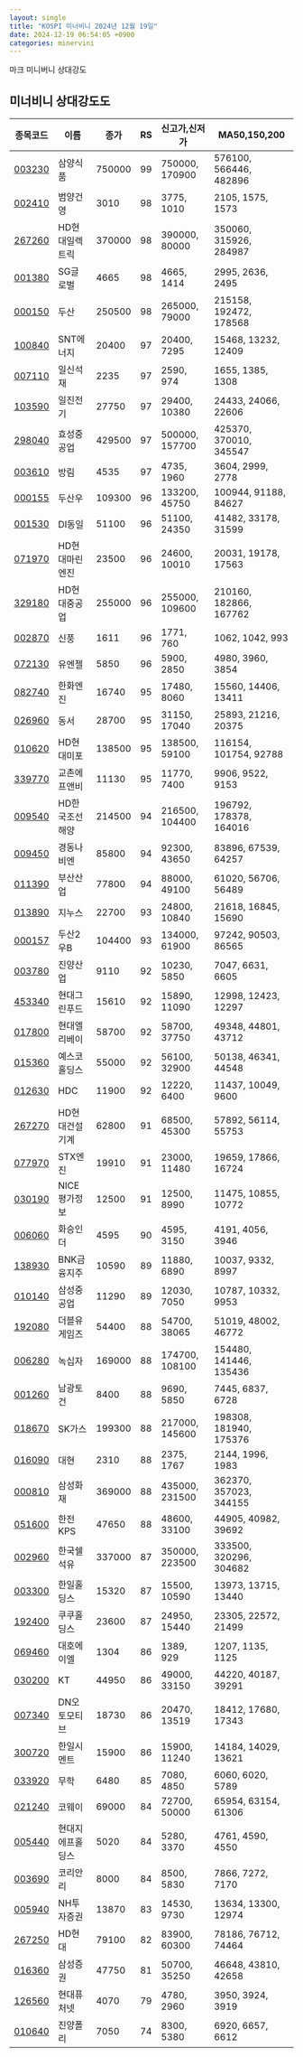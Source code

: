 ```yaml
---
layout: single
title: "KOSPI 미너비니 2024년 12월 19일"
date: 2024-12-19 06:54:05 +0900
categories: minervini
---
```

마크 미니버니 상대강도

## 미너비니 상대강도도

|종목코드|이름|종가|RS|신고가,신저가|MA50,150,200|
|------|---|---|--|---------|------------|
|[003230](https://finance.daum.net/quotes/A003230)|삼양식품|750000|99|750000, 170900|576100, 566446, 482896|
|[002410](https://finance.daum.net/quotes/A002410)|범양건영|3010|98|3775, 1010|2105, 1575, 1573|
|[267260](https://finance.daum.net/quotes/A267260)|HD현대일렉트릭|370000|98|390000, 80000|350060, 315926, 284987|
|[001380](https://finance.daum.net/quotes/A001380)|SG글로벌|4665|98|4665, 1414|2995, 2636, 2495|
|[000150](https://finance.daum.net/quotes/A000150)|두산|250500|98|265000, 79000|215158, 192472, 178568|
|[100840](https://finance.daum.net/quotes/A100840)|SNT에너지|20400|97|20400, 7295|15468, 13232, 12409|
|[007110](https://finance.daum.net/quotes/A007110)|일신석재|2235|97|2590, 974|1655, 1385, 1308|
|[103590](https://finance.daum.net/quotes/A103590)|일진전기|27750|97|29400, 10380|24433, 24066, 22606|
|[298040](https://finance.daum.net/quotes/A298040)|효성중공업|429500|97|500000, 157700|425370, 370010, 345547|
|[003610](https://finance.daum.net/quotes/A003610)|방림|4535|97|4735, 1960|3604, 2999, 2778|
|[000155](https://finance.daum.net/quotes/A000155)|두산우|109300|96|133200, 45750|100944, 91188, 84627|
|[001530](https://finance.daum.net/quotes/A001530)|DI동일|51100|96|51100, 24350|41482, 33178, 31599|
|[071970](https://finance.daum.net/quotes/A071970)|HD현대마린엔진|23500|96|24600, 10010|20031, 19178, 17563|
|[329180](https://finance.daum.net/quotes/A329180)|HD현대중공업|255000|96|255000, 109600|210160, 182866, 167762|
|[002870](https://finance.daum.net/quotes/A002870)|신풍|1611|96|1771, 760|1062, 1042, 993|
|[072130](https://finance.daum.net/quotes/A072130)|유엔젤|5850|96|5900, 2850|4980, 3960, 3854|
|[082740](https://finance.daum.net/quotes/A082740)|한화엔진|16740|95|17480, 8060|15560, 14406, 13411|
|[026960](https://finance.daum.net/quotes/A026960)|동서|28700|95|31150, 17040|25893, 21216, 20375|
|[010620](https://finance.daum.net/quotes/A010620)|HD현대미포|138500|95|138500, 59100|116154, 101754, 92788|
|[339770](https://finance.daum.net/quotes/A339770)|교촌에프앤비|11130|95|11770, 7400|9906, 9522, 9153|
|[009540](https://finance.daum.net/quotes/A009540)|HD한국조선해양|214500|94|216500, 104400|196792, 178378, 164016|
|[009450](https://finance.daum.net/quotes/A009450)|경동나비엔|85800|94|92300, 43650|83896, 67539, 64257|
|[011390](https://finance.daum.net/quotes/A011390)|부산산업|77800|94|88000, 49100|61020, 56706, 56489|
|[013890](https://finance.daum.net/quotes/A013890)|지누스|22700|93|24800, 10840|21618, 16845, 15690|
|[000157](https://finance.daum.net/quotes/A000157)|두산2우B|104400|93|134000, 61900|97242, 90503, 86565|
|[003780](https://finance.daum.net/quotes/A003780)|진양산업|9110|92|10230, 5850|7047, 6631, 6605|
|[453340](https://finance.daum.net/quotes/A453340)|현대그린푸드|15610|92|15890, 11090|12998, 12423, 12297|
|[017800](https://finance.daum.net/quotes/A017800)|현대엘리베이|58700|92|58700, 37750|49348, 44801, 43712|
|[015360](https://finance.daum.net/quotes/A015360)|예스코홀딩스|55000|92|56100, 32900|50138, 46341, 44548|
|[012630](https://finance.daum.net/quotes/A012630)|HDC|11900|92|12220, 6400|11437, 10049, 9600|
|[267270](https://finance.daum.net/quotes/A267270)|HD현대건설기계|62800|91|68500, 45300|57892, 56114, 55753|
|[077970](https://finance.daum.net/quotes/A077970)|STX엔진|19910|91|23000, 11480|19659, 17866, 16724|
|[030190](https://finance.daum.net/quotes/A030190)|NICE평가정보|12500|91|12500, 8990|11475, 10855, 10772|
|[006060](https://finance.daum.net/quotes/A006060)|화승인더|4595|90|4595, 3150|4191, 4056, 3946|
|[138930](https://finance.daum.net/quotes/A138930)|BNK금융지주|10590|89|11880, 6890|10037, 9332, 8997|
|[010140](https://finance.daum.net/quotes/A010140)|삼성중공업|11290|89|12030, 7050|10787, 10332, 9953|
|[192080](https://finance.daum.net/quotes/A192080)|더블유게임즈|54400|88|54700, 38065|51019, 48002, 46772|
|[006280](https://finance.daum.net/quotes/A006280)|녹십자|169000|88|174700, 108100|154480, 141446, 135436|
|[001260](https://finance.daum.net/quotes/A001260)|남광토건|8400|88|9690, 5850|7445, 6837, 6728|
|[018670](https://finance.daum.net/quotes/A018670)|SK가스|199300|88|217000, 145600|198308, 181940, 175376|
|[016090](https://finance.daum.net/quotes/A016090)|대현|2310|88|2375, 1767|2144, 1996, 1983|
|[000810](https://finance.daum.net/quotes/A000810)|삼성화재|369000|88|435000, 231500|362370, 357023, 344155|
|[051600](https://finance.daum.net/quotes/A051600)|한전KPS|47650|88|48600, 33100|44905, 40982, 39692|
|[002960](https://finance.daum.net/quotes/A002960)|한국쉘석유|337000|87|350000, 223500|333500, 320296, 304682|
|[003300](https://finance.daum.net/quotes/A003300)|한일홀딩스|15320|87|15500, 10590|13973, 13715, 13440|
|[192400](https://finance.daum.net/quotes/A192400)|쿠쿠홀딩스|23600|87|24950, 15440|23305, 22572, 21499|
|[069460](https://finance.daum.net/quotes/A069460)|대호에이엘|1304|86|1389, 929|1207, 1135, 1125|
|[030200](https://finance.daum.net/quotes/A030200)|KT|44950|86|49000, 33150|44220, 40187, 39291|
|[007340](https://finance.daum.net/quotes/A007340)|DN오토모티브|18730|86|20470, 13519|18412, 17680, 17343|
|[300720](https://finance.daum.net/quotes/A300720)|한일시멘트|15900|86|15900, 11240|14184, 14029, 13621|
|[033920](https://finance.daum.net/quotes/A033920)|무학|6480|85|7080, 4850|6060, 6020, 5789|
|[021240](https://finance.daum.net/quotes/A021240)|코웨이|69000|84|72700, 50000|65954, 63154, 61306|
|[005440](https://finance.daum.net/quotes/A005440)|현대지에프홀딩스|5020|84|5280, 3370|4761, 4590, 4550|
|[003690](https://finance.daum.net/quotes/A003690)|코리안리|8000|84|8500, 5830|7866, 7272, 7170|
|[005940](https://finance.daum.net/quotes/A005940)|NH투자증권|13870|83|14530, 9730|13634, 13300, 12974|
|[267250](https://finance.daum.net/quotes/A267250)|HD현대|79100|82|83900, 60300|78186, 76712, 74464|
|[016360](https://finance.daum.net/quotes/A016360)|삼성증권|47750|81|50700, 35250|46648, 43810, 42658|
|[126560](https://finance.daum.net/quotes/A126560)|현대퓨처넷|4070|79|4780, 2960|3950, 3924, 3919|
|[010640](https://finance.daum.net/quotes/A010640)|진양폴리|7050|74|8300, 5380|6920, 6657, 6612|


